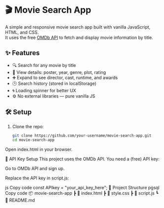# 🎬 Movie Search App

A simple and responsive movie search app built with vanilla JavaScript, HTML, and CSS.  
It uses the free [OMDb API](http://www.omdbapi.com/) to fetch and display movie information by title.

## ✨ Features

- 🔍 Search for any movie by title
- 📄 View details: poster, year, genre, plot, rating
- ➕ Expand to see director, cast, runtime, and awards
- 🕒 Search history (stored in localStorage)
- 🌀 Loading spinner for better UX
- ⚙️ No external libraries — pure vanilla JS


## 🛠️ Setup

1. Clone the repo:
   ```bash
   git clone https://github.com/your-username/movie-search-app.git
   cd movie-search-app
Open index.html in your browser.

🔑 API Key Setup
This project uses the OMDb API. You need a (free) API key:

Go to OMDb API and sign up.

Replace the API key in script.js:

js
Copy code
const APIkey = "your_api_key_here";
📁 Project Structure
pgsql
Copy code
📦 movie-search-app
 ┣ 📄 index.html
 ┣ 📄 style.css
 ┣ 📄 script.js
 ┗ 📄 README.md
